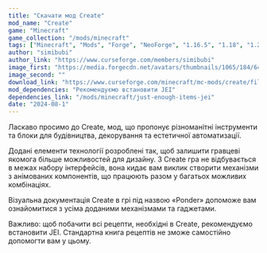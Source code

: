 ```yaml
---
title: "Скачати мод Create"
mod_name: "Create"
game: "Minecraft"
game_collection: "/mods/minecraft"
tags: ["Minecraft", "Mods", "Forge", "NeoForge", "1.16.5", "1.18", "1.20.1", "1.21.1"]
author: "simibubi"
author_link: "https://www.curseforge.com/members/simibubi"
image_first: "https://media.forgecdn.net/avatars/thumbnails/1065/184/64/64/638598725500886388.png"
image_second: ""
download_link: "https://www.curseforge.com/minecraft/mc-mods/create/files/all?page=1&pageSize=20"
mod_dependencies: "Рекомендуємо встановити JEI"
dependencies_link: "/mods/minecraft/just-enough-items-jei"
date: "2024-08-1"
---
```


Ласкаво просимо до Create, мод, що пропонує різноманітні інструменти та блоки для будівництва, декорування та естетичної автоматизації.

Додані елементи технології розроблені так, щоб залишити гравцеві якомога більше можливостей для дизайну. З Create гра не відбувається в межах набору інтерфейсів, вона кидає вам виклик створити механізми з анімованих компонентів, що працюють разом у багатьох можливих комбінаціях.

Візуальна документація Create в грі під назвою «Ponder» допоможе вам ознайомитися з усіма доданими механізмами та гаджетами.

Важливо: щоб побачити всі рецепти, необхідні в Create, рекомендуємо встановити JEI. Стандартна книга рецептів не зможе самостійно допомогти вам у цьому.